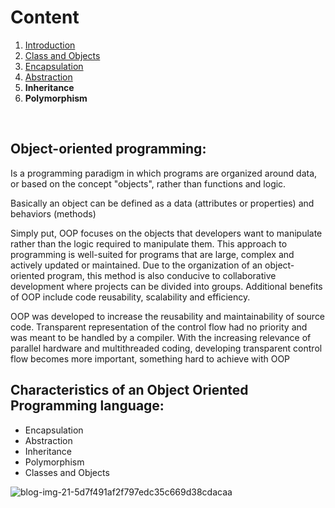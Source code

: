 # Content

1. [Introduction](#OOP)
2. [Class and Objects](https://github.com/GergesHany/object-oriented-programming-OOP-/tree/main/Objects%20and%20classes)    
3. [Encapsulation](https://github.com/GergesHany/object-oriented-programming-OOP-/tree/main/Encapsulation)  
4. [Abstraction](https://github.com/GergesHany/object-oriented-programming-OOP-/tree/main/abstraction) 
5. **Inheritance**  
6. **Polymorphism**
<br> 

## Object-oriented programming: <a name="OOP"></a>

Is a programming paradigm in which programs are organized around data, or based on the concept "objects", rather than functions and logic.

Basically an object can be defined as a data (attributes or properties) and behaviors (methods)

Simply put, OOP focuses on the objects that developers want to manipulate rather than the logic required to manipulate them. This approach to programming is well-suited for programs that are large, complex and actively updated or maintained. Due to the organization of an object-oriented program, this method is also conducive to collaborative development where projects can be divided into groups. Additional benefits of OOP include code reusability, scalability and efficiency.

OOP was developed to increase the reusability and maintainability of source code. Transparent representation of the control flow had no priority and was meant to be handled by a compiler. With the increasing relevance of parallel hardware and multithreaded coding, developing transparent control flow becomes more important, something hard to achieve with OOP

## Characteristics of an Object Oriented Programming language:
- Encapsulation
- Abstraction
- Inheritance
- Polymorphism
- Classes and Objects

![blog-img-21-5d7f491af2f797edc35c669d38cdacaa](https://user-images.githubusercontent.com/105644935/213039464-b24b0005-c74c-4985-9920-1422b78891a2.svg)

